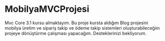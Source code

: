 # MobilyaMVCProjesi
Mvc Core 3.1 kursu almaktayım. Bu proje kursta aldığım Blog projesini mobilya üretim ve sipariş takip ve ödeme takip sistemleri oluşturabileceğim projeye 
dönüştürme çalışması yapacağım. Desteklerinizi bekliyorum.
